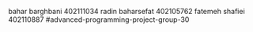 bahar barghbani 402111034
radin baharsefat 402105762
fatemeh shafiei 402110887
#advanced-programming-project-group-30
